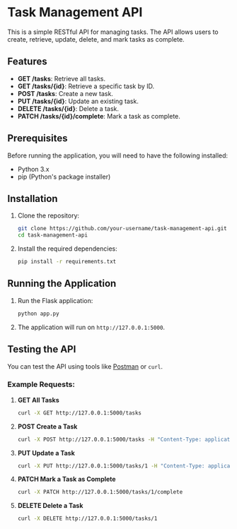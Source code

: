 
# Task Management API

This is a simple RESTful API for managing tasks. The API allows users to create, retrieve, update, delete, and mark tasks as complete.

## Features

- **GET /tasks**: Retrieve all tasks.
- **GET /tasks/{id}**: Retrieve a specific task by ID.
- **POST /tasks**: Create a new task.
- **PUT /tasks/{id}**: Update an existing task.
- **DELETE /tasks/{id}**: Delete a task.
- **PATCH /tasks/{id}/complete**: Mark a task as complete.

## Prerequisites

Before running the application, you will need to have the following installed:
- Python 3.x
- pip (Python's package installer)

## Installation

1. Clone the repository:
   ```bash
   git clone https://github.com/your-username/task-management-api.git
   cd task-management-api
   ```

2. Install the required dependencies:
   ```bash
   pip install -r requirements.txt
   ```

## Running the Application

1. Run the Flask application:
   ```bash
   python app.py
   ```

2. The application will run on `http://127.0.0.1:5000`.

## Testing the API

You can test the API using tools like [Postman](https://www.postman.com/) or `curl`.

### Example Requests:

1. **GET All Tasks**
   ```bash
   curl -X GET http://127.0.0.1:5000/tasks
   ```

2. **POST Create a Task**
   ```bash
   curl -X POST http://127.0.0.1:5000/tasks -H "Content-Type: application/json" -d '{"title": "New Task", "description": "Test task", "due_date": "2024-12-01"}'
   ```

3. **PUT Update a Task**
   ```bash
   curl -X PUT http://127.0.0.1:5000/tasks/1 -H "Content-Type: application/json" -d '{"title": "Updated Task", "description": "Updated task description", "due_date": "2024-12-10"}'
   ```

4. **PATCH Mark a Task as Complete**
   ```bash
   curl -X PATCH http://127.0.0.1:5000/tasks/1/complete
   ```

5. **DELETE Delete a Task**
   ```bash
   curl -X DELETE http://127.0.0.1:5000/tasks/1
   ```

